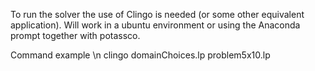 To run the solver the use of Clingo is needed (or some other equivalent application).
Will work in a ubuntu environment or using the Anaconda prompt together with potassco.

Command example \n
clingo domainChoices.lp problem5x10.lp
